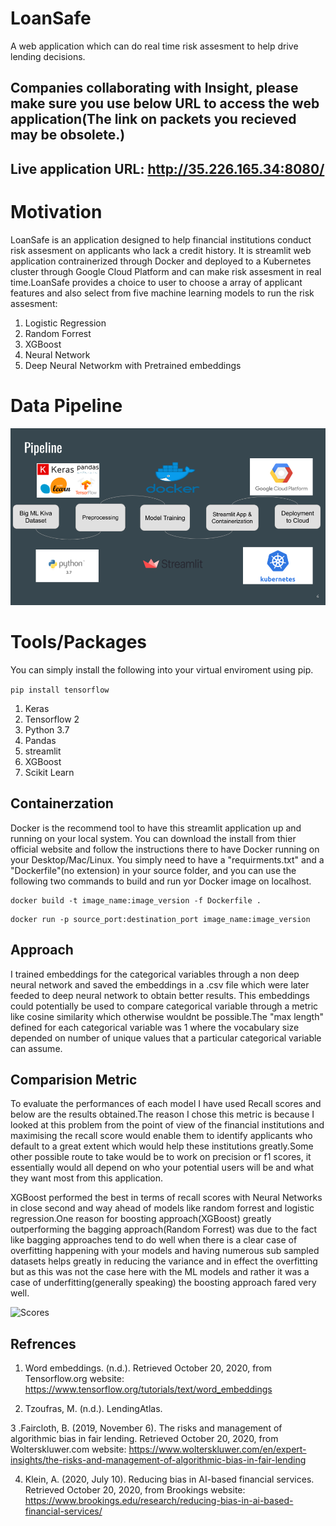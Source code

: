 # LoanSafe
A web application which can do real time risk assesment to help drive lending decisions.


## Companies collaborating with Insight, please make sure you use below URL to access the web application(The link on packets you recieved may be obsolete.)
## Live application URL: http://35.226.165.34:8080/

# Motivation
LoanSafe is an application designed to help financial institutions conduct risk assesment on applicants who lack a credit history. It is streamlit web application
contrainerized through Docker and deployed to a Kubernetes cluster through Google Cloud Platform and can make risk assesment in real time.LoanSafe provides a choice
to user to choose a array of applicant features and also select from five machine learning models to run the risk assesment:

1. Logistic Regression
2. Random Forrest
3. XGBoost 
4. Neural Network
5. Deep Neural Networkm with Pretrained embeddings

# Data Pipeline

![Pipeline](/images/data_pipeline.png)

# Tools/Packages

You can simply install the following into your virtual enviroment using pip.

``` pip install tensorflow ```


1. Keras
2. Tensorflow 2
3. Python 3.7
4. Pandas
5. streamlit
6. XGBoost
7. Scikit Learn 

## Containerzation
Docker is the recommend tool to have this streamlit application up and running on your local system. You can download the install from thier official website and follow the instructions there to have Docker running on your Desktop/Mac/Linux. You simply need to have a "requirments.txt" and a "Dockerfile"(no extension) in your source folder, and you can use the following two commands to build and run yor Docker image on localhost.

```
docker build -t image_name:image_version -f Dockerfile . 
```

```
docker run -p source_port:destination_port image_name:image_version 
```


## Approach

I trained embeddings for the categorical variables through a non deep neural network and saved the embeddings in a .csv file which were later feeded to deep neural network to obtain better results. This embeddings could potentially be used to compare categorical variable through a metric like cosine similarity which otherwise wouldnt be possible.The "max length" defined for each categorical variable was 1 where the vocabulary size depended on number of unique values that a particular categorical variable can assume.

## Comparision Metric

To evaluate the performances of each model I have used Recall scores and below are the results obtained.The reason I chose this metric is because I looked at this problem from the point of view of the financial institutions
and maximising the recall score would enable them to identify applicants who default to a great extent which would help these institutions greatly.Some other possible route to take would be to work on precision or f1 scores,
it essentially would all depend on who your potential users will be and what they want most from this application.

XGBoost performed the best in terms of recall scores with Neural Networks in close second and way ahead of models like random forrest and logistic regression.One reason for boosting approach(XGBoost) 
greatly outperforming the bagging approach(Random Forrest) was due to the fact like bagging approaches tend to do well when there is a clear case of overfitting happening with your models and having numerous 
sub sampled datasets helps greatly in reducing the variance and in effect the overfitting but as this was not the case here with the ML models and rather it was a case of underfitting(generally speaking)
the boosting approach fared very well.

![Scores](/images/model_scores.png)

## Refrences

1. Word embeddings. (n.d.). Retrieved October 20, 2020, from Tensorflow.org website: https://www.tensorflow.org/tutorials/text/word_embeddings

2. Tzoufras, M. (n.d.). LendingAtlas.

3 .Faircloth, B. (2019, November 6). The risks and management of algorithmic bias in fair lending. Retrieved October 20, 2020, from Wolterskluwer.com website: https://www.wolterskluwer.com/en/expert-insights/the-risks-and-management-of-algorithmic-bias-in-fair-lending

4. Klein, A. (2020, July 10). Reducing bias in AI-based financial services. Retrieved October 20, 2020, from Brookings website: https://www.brookings.edu/research/reducing-bias-in-ai-based-financial-services/

